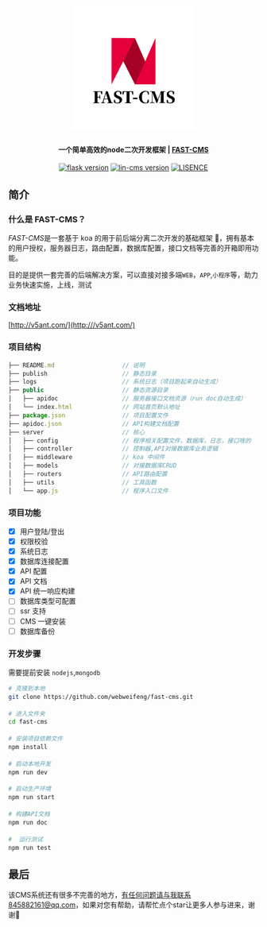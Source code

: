 <h1 align="center">
  <a href="https://webweifeng.github.io/fast-cms/">
  <img src="./logo.png" width="250"/></a>
  <br>
</h1>

<h4 align="center">一个简单高效的node二次开发框架 | <a href="#" target="_blank">FAST-CMS</a></h4>

<p align="center">
  <a href="###" rel="nofollow">
  <img src="https://img.shields.io/badge/koa-2.13.0-green.svg" alt="flask version" data-canonical-src="https://img.shields.io/badge/koa-2.13.0-green.svg" style="max-width:100%;"></a>
  <a href="###" rel="nofollow"><img src="https://img.shields.io/badge/FAST-1.0.0-red" alt="lin-cms version" data-canonical-src="https://img.shields.io/badge/FAST-1.0.0-red" style="max-width:100%;"></a>
  <a href="###" rel="nofollow"><img src="https://img.shields.io/badge/license-MIT-lightgrey.svg" alt="LISENCE" data-canonical-src="https://img.shields.io/badge/license-MIT-lightgrey.svg" style="max-width:100%;"></a>
</p>

## 简介

### 什么是 FAST-CMS？

<em>FAST-CMS</em>是一套基于 koa 的用于前后端分离二次开发的基础框架 🚀，拥有基本的用户授权，服务器日志，路由配置，数据库配置，接口文档等完善的开箱即用功能。

目的是提供一套完善的后端解决方案，可以直接对接多端`WEB`，`APP`,`小程序`等，助力业务快速实施，上线，测试

### 文档地址

[http://v5ant.com/](http:///v5ant.com/)

### 项目结构

```js
├── README.md                   // 说明
├── publish                     // 静态目录
├── logs                        // 系统日志（项目跑起来自动生成）
├── public                      // 静态资源目录
│   ├── apidoc                  // 服务器接口文档资源（run doc自动生成）
│   └── index.html              // 网站首页默认地址
├── package.json                // 项目配置文件
├── apidoc.json                 // API构建文档配置
├── server                      // 核心
│   ├── config                  // 程序相关配置文件，数据库，日志，接口啥的
│   ├── controller              // 控制器,API对接数据库业务逻辑
│   ├── middleware              // koa 中间件
│   ├── models                  // 对接数据库CRUD
│   ├── routers                 // API路由配置
│   ├── utils                   // 工具函数
│   └── app.js                  // 程序入口文件
```

### 项目功能

- [x] 用户登陆/登出
- [x] 权限校验
- [x] 系统日志
- [x] 数据库连接配置
- [x] API 配置
- [x] API 文档
- [x] API 统一响应构建
- [ ] 数据库类型可配置
- [ ] ssr 支持
- [ ] CMS 一键安装
- [ ] 数据库备份

### 开发步骤

需要提前安装 `nodejs`,`mongodb`

```bash
# 克隆到本地
git clone https://github.com/webweifeng/fast-cms.git

# 进入文件夹
cd fast-cms

# 安装项目依赖文件
npm install

# 启动本地开发
npm run dev

# 启动生产环境
npm run start

# 构建API文档
npm run doc

#  运行测试
npm run test

```

## 最后
该CMS系统还有很多不完善的地方，有任何问题请与我联系845882161@qq.com，如果对您有帮助，请帮忙点个star让更多人参与进来，谢谢🙏
